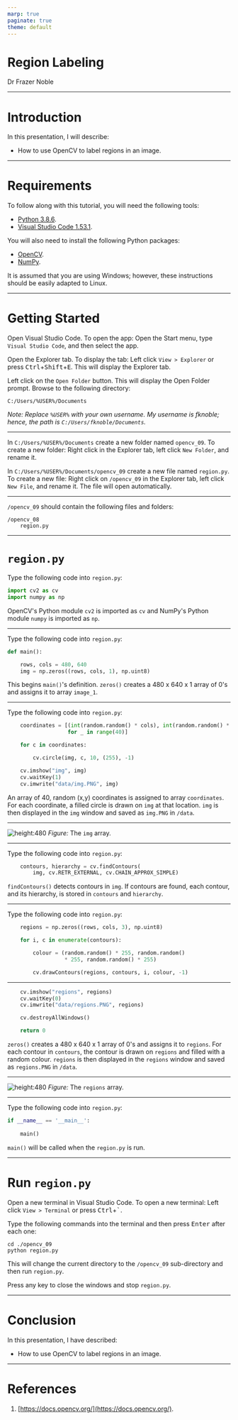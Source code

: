 ```yaml
---
marp: true
paginate: true
theme: default
---
```


# **Region Labeling**

Dr Frazer Noble

---

# **Introduction**

In this presentation, I will describe:
- How to use OpenCV to label regions in an image.

---

# **Requirements**

To follow along with this tutorial, you will need the following tools:
- [Python 3.8.6](https://www.python.org/).
- [Visual Studio Code 1.53.1](https://code.visualstudio.com/).

You will also need to install the following Python packages:
- [OpenCV](https://pypi.org/project/opencv-python/).
- [NumPy](https://pypi.org/project/numpy/).

It is assumed that you are using Windows; however, these instructions should be easily adapted to Linux.

---

# **Getting Started**

Open Visual Studio Code. To open the app: Open the Start menu, type `Visual Studio Code`, and then select the app.

Open the Explorer tab. To display the tab: Left click `View > Explorer` or press <kbd>Ctrl</kbd>+<kbd>Shift</kbd>+<kbd>E</kbd>. This will display the Explorer tab.

Left click on the `Open Folder` button. This will display the Open Folder prompt. Browse to the following directory:

```
C:/Users/%USER%/Documents
```

*Note: Replace `%USER%` with your own username. My username is fknoble; hence, the path is `C:/Users/fknoble/Documents`.*

---

In `C:/Users/%USER%/Documents` create a new folder named `opencv_09`. To create a new folder: Right click in the Explorer tab, left click `New Folder`, and rename it.

In `C:/Users/%USER%/Documents/opencv_09` create a new file named `region.py`. To create a new file: Right click on `/opencv_09` in the Explorer tab, left click `New File`, and rename it. The file will open automatically.

---

`/opencv_09` should contain the following files and folders:

```
/opencv_08
    region.py
```

---

# **`region.py`**

Type the following code into `region.py`:

```python
import cv2 as cv
import numpy as np
```

OpenCV's Python module `cv2` is imported as `cv` and NumPy's Python module `numpy` is imported as `np`.

---

Type the following code into `region.py`:

```python
def main():

    rows, cols = 480, 640
    img = np.zeros((rows, cols, 1), np.uint8)
```

This begins `main()`'s definition. `zeros()` creates a 480 x 640 x 1 array of 0's and assigns it to array `image_1`.

---

Type the following code into `region.py`:

```python
    coordinates = [(int(random.random() * cols), int(random.random() * rows))
                   for _ in range(40)]

    for c in coordinates:

        cv.circle(img, c, 10, (255), -1)

    cv.imshow("img", img)
    cv.waitKey(1)
    cv.imwrite("data/img.PNG", img)
```

An array of 40, random (x,y) coordinates is assigned to array `coordinates`. For each coordinate, a filled circle is drawn on `img` at that location. `img` is then displayed in the `img` window and saved as `img.PNG` in `/data`.

---

![height:480](images/01/01.PNG)
*Figure:* The `img` array.

---

Type the following code into `region.py`:

```python
    contours, hierarchy = cv.findContours(
        img, cv.RETR_EXTERNAL, cv.CHAIN_APPROX_SIMPLE)
```

`findContours()` detects contours in `img`. If contours are found, each contour, and its hierarchy, is stored in `contours` and `hierarchy`.

---

Type the following code into `region.py`:

```python
    regions = np.zeros((rows, cols, 3), np.uint8)

    for i, c in enumerate(contours):

        colour = (random.random() * 255, random.random()
                  * 255, random.random() * 255)

        cv.drawContours(regions, contours, i, colour, -1)
```
---
```python
    cv.imshow("regions", regions)
    cv.waitKey(0)
    cv.imwrite("data/regions.PNG", regions)

    cv.destroyAllWindows()

    return 0
```

`zeros()` creates a 480 x 640 x 1 array of 0's and assigns it to `regions`. For each contour in `contours`, the contour is drawn on `regions` and filled with a random colour. `regions` is then displayed in the `regions` window and saved as `regions.PNG` in `/data`. 

---

![height:480](images/01/02.PNG)
*Figure:* The `regions` array.

---

Type the following code into `region.py`:

```python
if __name__ == '__main__':
    
    main()
```

`main()` will be called when the `region.py` is run.

---

# **Run `region.py`**

Open a new terminal in Visual Studio Code. To open a new terminal: Left click `View > Terminal` or press <kbd>Ctrl</kbd>+<kbd>`</kbd>.

Type the following commands into the terminal and then press <kbd>Enter</kbd> after each one:

```
cd ./opencv_09
python region.py
```

This will change the current directory to the `/opencv_09` sub-directory and then run `region.py`.

Press any key to close the windows and stop `region.py`.

---

# **Conclusion**

In this presentation, I have described:
- How to use OpenCV to label regions in an image.

---

# **References**

1. [https://docs.opencv.org/](https://docs.opencv.org/).
